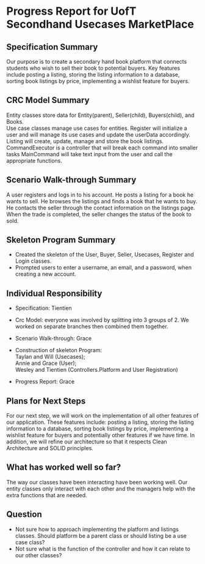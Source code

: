 # Progress Report for UofT Secondhand Usecases MarketPlace

## Specification Summary
Our purpose is to create a secondary hand book platform that connects students who wish to sell their book to potential
buyers. Key features include posting a listing, storing the listing information to a database, sorting book listings by price, implementing a
wishlist feature for buyers.

## CRC Model Summary
Entity classes store data for Entity(parent), Seller(child), Buyers(child), and Books.\
Use case classes manage use cases for entities. Register will initialize a user and will manage its 
use cases and update the userData accordingly. Listing will create, update, manage and store the book listings.
CommandExecutor is a controller that will break each command into smaller tasks
MainCommand will take text input from the user and call the appropriate functions.

## Scenario Walk-through Summary
A user registers and logs in to his account. He posts a listing for a book he wants to sell. He browses the listings and 
finds a book that he wants to buy. He contacts the seller through the contact information on the listings page. When the 
trade is completed, the seller changes the status of the book to sold.

## Skeleton Program Summary
* Created the skeleton of the User, Buyer, Seller, Usecases, Register and Login classes.
* Prompted users to enter a username, an email, and a password, when creating a new account.

## Individual Responsibility

* Specification: Tientien

* Crc Model: everyone was involved by splitting into 3 groups of 2. We worked on separate branches then combined them together.

* Scenario Walk-through: Grace

* Construction of skeleton Program:\
Taylan and Will (Usecases);\
Annie and Grace (User);\
Wesley and Tientien (Controllers.Platform and User Registration)

* Progress Report: Grace

## Plans for Next Steps
For our next step, we will work on the implementation of all other features of our application. These features include:
posting a listing, storing the listing information to a database, sorting book listings by price, implementing a 
wishlist feature for buyers and potentially other features if we have time. In addition, we will refine 
our architecture so that it respects Clean Architecture and SOLID principles.

## What has worked well so far?
The way our classes have been interacting have been working well. Our entity classes only interact with each other and 
the managers help with the extra functions that are needed.

## Question
* Not sure how to approach implementing the platform and listings classes. Should platform be a parent class or should 
listing be a use case class?
* Not sure what is the function of the controller and how it can relate to our other classes?